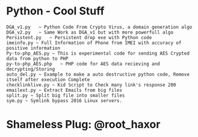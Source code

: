 # Python - Cool Stuff

    DGA_v1.py	~ Python Code From Crypto Virus, a domain generation algo
    DGA_v2.py	~ Same Work as DGA_v1 but with more powerfull algo
    Persistent.py	~ Persistent drop exe with Python code
    imeinfo.py ~ Full Information of Phone from IMEI with accuracy of positive information 
    Py-to-php_AES.py ~ This is experimental code for sending AES Crypted data from python to PHP
    py-to-php_AES.php	~ PHP code for AES data recieving and decrypting/Storing
    auto_del.py	~ Example to make a auto destructive python code, Remove itself after execution Complete
    checklinklive.py ~ Kid Script to Check many link's response 200
    emailext.py	~ Extract Emails from big files
    split.py ~ Split big file into smaller files
    sym.py ~ Symlink bypass 2016 Linux servers.

# Shameless Plug: @root_haxor
